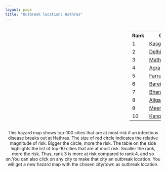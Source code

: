 ```yaml
---
layout: page
title: "Outbreak location: Hathras"
---
```

<div style="width: 100%; overflow: auto;">
<div style="width: 75%; float: left;">
<div id="mapid">
<script src="https://buda-magenta.github.io/hazard_map/load_map.js"></script>

<script>
var marker_outbreak = L.marker([27.573243, 78.111739],{"autoPan": true}).addTo(map); marker_outbreak.bindTooltip("Hathras").openTooltip();

var circle_1 = L.circle([27.883846, 78.634890], {"pane": "markerPane", "color": "red", "fill": true, "fillOpacity": 0.2, "fillRule": "evenodd", "lineCap": "round", "lineJoin": "round", "opacity": 1.0, "radius": 148855, "stroke": true, "weight": 3}).addTo(map);
circle_1.bindTooltip("Kasganj<br>rank: 1<br>hazard index: 0.148855")
circle_1.bindPopup('<a href="https://buda-magenta.github.io/hazard_map/Kasganj">Kasganj</a>')

var circle_2 = L.circle([28.651718, 77.221939], {"pane": "markerPane", "color": "red", "fill": true, "fillOpacity": 0.2, "fillRule": "evenodd", "lineCap": "round", "lineJoin": "round", "opacity": 1.0, "radius": 53551, "stroke": true, "weight": 3}).addTo(map);
circle_2.bindTooltip("Delhi<br>rank: 2<br>hazard index: 0.053551")
circle_2.bindPopup('<a href="https://buda-magenta.github.io/hazard_map/Delhi">Delhi</a>')

var circle_3 = L.circle([27.633333, 77.583333], {"pane": "markerPane", "color": "red", "fill": true, "fillOpacity": 0.2, "fillRule": "evenodd", "lineCap": "round", "lineJoin": "round", "opacity": 1.0, "radius": 43706, "stroke": true, "weight": 3}).addTo(map);
circle_3.bindTooltip("Mathura<br>rank: 3<br>hazard index: 0.043706")
circle_3.bindPopup('<a href="https://buda-magenta.github.io/hazard_map/Mathura">Mathura</a>')

var circle_4 = L.circle([27.175255, 78.009816], {"pane": "markerPane", "color": "red", "fill": true, "fillOpacity": 0.2, "fillRule": "evenodd", "lineCap": "round", "lineJoin": "round", "opacity": 1.0, "radius": 18861, "stroke": true, "weight": 3}).addTo(map);
circle_4.bindTooltip("Agra<br>rank: 4<br>hazard index: 0.018861")
circle_4.bindPopup('<a href="https://buda-magenta.github.io/hazard_map/Agra">Agra</a>')

var circle_5 = L.circle([27.437194, 79.489129], {"pane": "markerPane", "color": "red", "fill": true, "fillOpacity": 0.2, "fillRule": "evenodd", "lineCap": "round", "lineJoin": "round", "opacity": 1.0, "radius": 17882, "stroke": true, "weight": 3}).addTo(map);
circle_5.bindTooltip("Farrukhabad<br>rank: 5<br>hazard index: 0.017882")
circle_5.bindPopup('<a href="https://buda-magenta.github.io/hazard_map/Farrukhabad">Farrukhabad</a>')

var circle_6 = L.circle([28.457876, 79.405571], {"pane": "markerPane", "color": "red", "fill": true, "fillOpacity": 0.2, "fillRule": "evenodd", "lineCap": "round", "lineJoin": "round", "opacity": 1.0, "radius": 8747, "stroke": true, "weight": 3}).addTo(map);
circle_6.bindTooltip("Bareilly<br>rank: 6<br>hazard index: 0.008748")
circle_6.bindPopup('<a href="https://buda-magenta.github.io/hazard_map/Bareilly">Bareilly</a>')

var circle_7 = L.circle([27.265212, 77.369126], {"pane": "markerPane", "color": "red", "fill": true, "fillOpacity": 0.2, "fillRule": "evenodd", "lineCap": "round", "lineJoin": "round", "opacity": 1.0, "radius": 8727, "stroke": true, "weight": 3}).addTo(map);
circle_7.bindTooltip("Bharatpur<br>rank: 7<br>hazard index: 0.008728")
circle_7.bindPopup('<a href="https://buda-magenta.github.io/hazard_map/Bharatpur">Bharatpur</a>')

var circle_8 = L.circle([27.876990, 78.137290], {"pane": "markerPane", "color": "red", "fill": true, "fillOpacity": 0.2, "fillRule": "evenodd", "lineCap": "round", "lineJoin": "round", "opacity": 1.0, "radius": 7833, "stroke": true, "weight": 3}).addTo(map);
circle_8.bindTooltip("Aligarh<br>rank: 8<br>hazard index: 0.007833")
circle_8.bindPopup('<a href="https://buda-magenta.github.io/hazard_map/Aligarh">Aligarh</a>')

var circle_9 = L.circle([29.000653, 77.768229], {"pane": "markerPane", "color": "red", "fill": true, "fillOpacity": 0.2, "fillRule": "evenodd", "lineCap": "round", "lineJoin": "round", "opacity": 1.0, "radius": 7170, "stroke": true, "weight": 3}).addTo(map);
circle_9.bindTooltip("Meerut<br>rank: 9<br>hazard index: 0.007171")
circle_9.bindPopup('<a href="https://buda-magenta.github.io/hazard_map/Meerut">Meerut</a>')

var circle_10 = L.circle([26.460914, 80.321759], {"pane": "markerPane", "color": "red", "fill": true, "fillOpacity": 0.2, "fillRule": "evenodd", "lineCap": "round", "lineJoin": "round", "opacity": 1.0, "radius": 7146, "stroke": true, "weight": 3}).addTo(map);
circle_10.bindTooltip("Kanpur<br>rank: 10<br>hazard index: 0.007147")
circle_10.bindPopup('<a href="https://buda-magenta.github.io/hazard_map/Kanpur">Kanpur</a>')

var circle_11 = L.circle([28.402979, 77.310384], {"pane": "markerPane", "color": "red", "fill": true, "fillOpacity": 0.2, "fillRule": "evenodd", "lineCap": "round", "lineJoin": "round", "opacity": 1.0, "radius": 5650, "stroke": true, "weight": 3}).addTo(map);
circle_11.bindTooltip("Faridabad<br>rank: 11<br>hazard index: 0.005651")
circle_11.bindPopup('<a href="https://buda-magenta.github.io/hazard_map/Faridabad">Faridabad</a>')

var circle_12 = L.circle([26.203725, 78.157363], {"pane": "markerPane", "color": "red", "fill": true, "fillOpacity": 0.2, "fillRule": "evenodd", "lineCap": "round", "lineJoin": "round", "opacity": 1.0, "radius": 4238, "stroke": true, "weight": 3}).addTo(map);
circle_12.bindTooltip("Gwalior<br>rank: 12<br>hazard index: 0.004238")
circle_12.bindPopup('<a href="https://buda-magenta.github.io/hazard_map/Gwalior">Gwalior</a>')

var circle_13 = L.circle([27.177366, 78.389912], {"pane": "markerPane", "color": "red", "fill": true, "fillOpacity": 0.2, "fillRule": "evenodd", "lineCap": "round", "lineJoin": "round", "opacity": 1.0, "radius": 3643, "stroke": true, "weight": 3}).addTo(map);
circle_13.bindTooltip("Firozabad<br>rank: 13<br>hazard index: 0.003644")
circle_13.bindPopup('<a href="https://buda-magenta.github.io/hazard_map/Firozabad">Firozabad</a>')

var circle_14 = L.circle([28.863842, 78.805778], {"pane": "markerPane", "color": "red", "fill": true, "fillOpacity": 0.2, "fillRule": "evenodd", "lineCap": "round", "lineJoin": "round", "opacity": 1.0, "radius": 3579, "stroke": true, "weight": 3}).addTo(map);
circle_14.bindTooltip("Moradabad<br>rank: 14<br>hazard index: 0.003580")
circle_14.bindPopup('<a href="https://buda-magenta.github.io/hazard_map/Moradabad">Moradabad</a>')

var circle_15 = L.circle([28.428262, 77.002700], {"pane": "markerPane", "color": "red", "fill": true, "fillOpacity": 0.2, "fillRule": "evenodd", "lineCap": "round", "lineJoin": "round", "opacity": 1.0, "radius": 3527, "stroke": true, "weight": 3}).addTo(map);
circle_15.bindTooltip("Gurgaon<br>rank: 15<br>hazard index: 0.003527")
circle_15.bindPopup('<a href="https://buda-magenta.github.io/hazard_map/Gurgaon">Gurgaon</a>')

var circle_16 = L.circle([26.838100, 80.934600], {"pane": "markerPane", "color": "red", "fill": true, "fillOpacity": 0.2, "fillRule": "evenodd", "lineCap": "round", "lineJoin": "round", "opacity": 1.0, "radius": 2825, "stroke": true, "weight": 3}).addTo(map);
circle_16.bindTooltip("Lucknow<br>rank: 16<br>hazard index: 0.002826")
circle_16.bindPopup('<a href="https://buda-magenta.github.io/hazard_map/Lucknow">Lucknow</a>')

var circle_17 = L.circle([28.570784, 77.327107], {"pane": "markerPane", "color": "red", "fill": true, "fillOpacity": 0.2, "fillRule": "evenodd", "lineCap": "round", "lineJoin": "round", "opacity": 1.0, "radius": 2584, "stroke": true, "weight": 3}).addTo(map);
circle_17.bindTooltip("Noida<br>rank: 17<br>hazard index: 0.002584")
circle_17.bindPopup('<a href="https://buda-magenta.github.io/hazard_map/Noida">Noida</a>')

var circle_18 = L.circle([25.954628, 83.647350], {"pane": "markerPane", "color": "red", "fill": true, "fillOpacity": 0.2, "fillRule": "evenodd", "lineCap": "round", "lineJoin": "round", "opacity": 1.0, "radius": 2434, "stroke": true, "weight": 3}).addTo(map);
circle_18.bindTooltip("Maunath Bhanjan<br>rank: 18<br>hazard index: 0.002435")
circle_18.bindPopup('<a href="https://buda-magenta.github.io/hazard_map/Maunath_Bhanjan">Maunath Bhanjan</a>')

var circle_19 = L.circle([28.733400, 77.298600], {"pane": "markerPane", "color": "red", "fill": true, "fillOpacity": 0.2, "fillRule": "evenodd", "lineCap": "round", "lineJoin": "round", "opacity": 1.0, "radius": 2060, "stroke": true, "weight": 3}).addTo(map);
circle_19.bindTooltip("Loni<br>rank: 19<br>hazard index: 0.002061")
circle_19.bindPopup('<a href="https://buda-magenta.github.io/hazard_map/Loni">Loni</a>')

var circle_20 = L.circle([27.639077, 76.614452], {"pane": "markerPane", "color": "red", "fill": true, "fillOpacity": 0.2, "fillRule": "evenodd", "lineCap": "round", "lineJoin": "round", "opacity": 1.0, "radius": 1652, "stroke": true, "weight": 3}).addTo(map);
circle_20.bindTooltip("Alwar<br>rank: 20<br>hazard index: 0.001652")
circle_20.bindPopup('<a href="https://buda-magenta.github.io/hazard_map/Alwar">Alwar</a>')

var circle_21 = L.circle([25.438130, 81.833800], {"pane": "markerPane", "color": "red", "fill": true, "fillOpacity": 0.2, "fillRule": "evenodd", "lineCap": "round", "lineJoin": "round", "opacity": 1.0, "radius": 1581, "stroke": true, "weight": 3}).addTo(map);
circle_21.bindTooltip("Allahabad<br>rank: 21<br>hazard index: 0.001582")
circle_21.bindPopup('<a href="https://buda-magenta.github.io/hazard_map/Allahabad">Allahabad</a>')

var circle_22 = L.circle([26.718324, 79.090254], {"pane": "markerPane", "color": "red", "fill": true, "fillOpacity": 0.2, "fillRule": "evenodd", "lineCap": "round", "lineJoin": "round", "opacity": 1.0, "radius": 1549, "stroke": true, "weight": 3}).addTo(map);
circle_22.bindTooltip("Etawah<br>rank: 22<br>hazard index: 0.001550")
circle_22.bindPopup('<a href="https://buda-magenta.github.io/hazard_map/Etawah">Etawah</a>')

var circle_23 = L.circle([28.068312, 79.046073], {"pane": "markerPane", "color": "red", "fill": true, "fillOpacity": 0.2, "fillRule": "evenodd", "lineCap": "round", "lineJoin": "round", "opacity": 1.0, "radius": 1522, "stroke": true, "weight": 3}).addTo(map);
circle_23.bindTooltip("Budaun<br>rank: 23<br>hazard index: 0.001523")
circle_23.bindPopup('<a href="https://buda-magenta.github.io/hazard_map/Budaun">Budaun</a>')

var circle_24 = L.circle([26.915458, 75.818982], {"pane": "markerPane", "color": "red", "fill": true, "fillOpacity": 0.2, "fillRule": "evenodd", "lineCap": "round", "lineJoin": "round", "opacity": 1.0, "radius": 1451, "stroke": true, "weight": 3}).addTo(map);
circle_24.bindTooltip("Jaipur<br>rank: 24<br>hazard index: 0.001452")
circle_24.bindPopup('<a href="https://buda-magenta.github.io/hazard_map/Jaipur">Jaipur</a>')

var circle_25 = L.circle([28.740613, 77.835426], {"pane": "markerPane", "color": "red", "fill": true, "fillOpacity": 0.2, "fillRule": "evenodd", "lineCap": "round", "lineJoin": "round", "opacity": 1.0, "radius": 1439, "stroke": true, "weight": 3}).addTo(map);
circle_25.bindTooltip("Hapur<br>rank: 25<br>hazard index: 0.001440")
circle_25.bindPopup('<a href="https://buda-magenta.github.io/hazard_map/Hapur">Hapur</a>')

var circle_26 = L.circle([27.338577, 80.097526], {"pane": "markerPane", "color": "red", "fill": true, "fillOpacity": 0.2, "fillRule": "evenodd", "lineCap": "round", "lineJoin": "round", "opacity": 1.0, "radius": 1380, "stroke": true, "weight": 3}).addTo(map);
circle_26.bindTooltip("Hardoi<br>rank: 26<br>hazard index: 0.001381")
circle_26.bindPopup('<a href="https://buda-magenta.github.io/hazard_map/Hardoi">Hardoi</a>')

var circle_27 = L.circle([27.912633, 79.746563], {"pane": "markerPane", "color": "red", "fill": true, "fillOpacity": 0.2, "fillRule": "evenodd", "lineCap": "round", "lineJoin": "round", "opacity": 1.0, "radius": 1319, "stroke": true, "weight": 3}).addTo(map);
circle_27.bindTooltip("Shahjahanpur<br>rank: 27<br>hazard index: 0.001319")
circle_27.bindPopup('<a href="https://buda-magenta.github.io/hazard_map/Shahjahanpur">Shahjahanpur</a>')

var circle_28 = L.circle([28.794068, 79.185930], {"pane": "markerPane", "color": "red", "fill": true, "fillOpacity": 0.2, "fillRule": "evenodd", "lineCap": "round", "lineJoin": "round", "opacity": 1.0, "radius": 1308, "stroke": true, "weight": 3}).addTo(map);
circle_28.bindTooltip("Rampur<br>rank: 28<br>hazard index: 0.001308")
circle_28.bindPopup('<a href="https://buda-magenta.github.io/hazard_map/Rampur">Rampur</a>')

var circle_29 = L.circle([28.388861, 77.974798], {"pane": "markerPane", "color": "red", "fill": true, "fillOpacity": 0.2, "fillRule": "evenodd", "lineCap": "round", "lineJoin": "round", "opacity": 1.0, "radius": 1220, "stroke": true, "weight": 3}).addTo(map);
circle_29.bindTooltip("Bulandshahr<br>rank: 29<br>hazard index: 0.001221")
circle_29.bindPopup('<a href="https://buda-magenta.github.io/hazard_map/Bulandshahr">Bulandshahr</a>')

var circle_30 = L.circle([27.209822, 79.048137], {"pane": "markerPane", "color": "red", "fill": true, "fillOpacity": 0.2, "fillRule": "evenodd", "lineCap": "round", "lineJoin": "round", "opacity": 1.0, "radius": 1168, "stroke": true, "weight": 3}).addTo(map);
circle_30.bindTooltip("Mainpuri<br>rank: 30<br>hazard index: 0.001168")
circle_30.bindPopup('<a href="https://buda-magenta.github.io/hazard_map/Mainpuri">Mainpuri</a>')

var circle_31 = L.circle([29.003314, 77.016732], {"pane": "markerPane", "color": "red", "fill": true, "fillOpacity": 0.2, "fillRule": "evenodd", "lineCap": "round", "lineJoin": "round", "opacity": 1.0, "radius": 1167, "stroke": true, "weight": 3}).addTo(map);
circle_31.bindTooltip("Sonipat<br>rank: 31<br>hazard index: 0.001168")
circle_31.bindPopup('<a href="https://buda-magenta.github.io/hazard_map/Sonipat">Sonipat</a>')

var circle_32 = L.circle([27.036604, 78.651436], {"pane": "markerPane", "color": "red", "fill": true, "fillOpacity": 0.2, "fillRule": "evenodd", "lineCap": "round", "lineJoin": "round", "opacity": 1.0, "radius": 1068, "stroke": true, "weight": 3}).addTo(map);
circle_32.bindTooltip("Shikohabad<br>rank: 32<br>hazard index: 0.001068")
circle_32.bindPopup('<a href="https://buda-magenta.github.io/hazard_map/Shikohabad">Shikohabad</a>')

var circle_33 = L.circle([26.732501, 77.036312], {"pane": "markerPane", "color": "red", "fill": true, "fillOpacity": 0.2, "fillRule": "evenodd", "lineCap": "round", "lineJoin": "round", "opacity": 1.0, "radius": 936, "stroke": true, "weight": 3}).addTo(map);
circle_33.bindTooltip("Hindaun<br>rank: 33<br>hazard index: 0.000936")
circle_33.bindPopup('<a href="https://buda-magenta.github.io/hazard_map/Hindaun">Hindaun</a>')

var circle_34 = L.circle([19.075990, 72.877393], {"pane": "markerPane", "color": "red", "fill": true, "fillOpacity": 0.2, "fillRule": "evenodd", "lineCap": "round", "lineJoin": "round", "opacity": 1.0, "radius": 919, "stroke": true, "weight": 3}).addTo(map);
circle_34.bindTooltip("Mumbai<br>rank: 34<br>hazard index: 0.000919")
circle_34.bindPopup('<a href="https://buda-magenta.github.io/hazard_map/Mumbai">Mumbai</a>')

var circle_35 = L.circle([25.531031, 78.652689], {"pane": "markerPane", "color": "red", "fill": true, "fillOpacity": 0.2, "fillRule": "evenodd", "lineCap": "round", "lineJoin": "round", "opacity": 1.0, "radius": 914, "stroke": true, "weight": 3}).addTo(map);
circle_35.bindTooltip("Jhansi<br>rank: 35<br>hazard index: 0.000915")
circle_35.bindPopup('<a href="https://buda-magenta.github.io/hazard_map/Jhansi">Jhansi</a>')

var circle_36 = L.circle([28.618753, 78.550874], {"pane": "markerPane", "color": "red", "fill": true, "fillOpacity": 0.2, "fillRule": "evenodd", "lineCap": "round", "lineJoin": "round", "opacity": 1.0, "radius": 890, "stroke": true, "weight": 3}).addTo(map);
circle_36.bindTooltip("Sambhal<br>rank: 36<br>hazard index: 0.000890")
circle_36.bindPopup('<a href="https://buda-magenta.github.io/hazard_map/Sambhal">Sambhal</a>')

var circle_37 = L.circle([29.211757, 78.961731], {"pane": "markerPane", "color": "red", "fill": true, "fillOpacity": 0.2, "fillRule": "evenodd", "lineCap": "round", "lineJoin": "round", "opacity": 1.0, "radius": 888, "stroke": true, "weight": 3}).addTo(map);
circle_37.bindTooltip("Kashipur<br>rank: 37<br>hazard index: 0.000889")
circle_37.bindPopup('<a href="https://buda-magenta.github.io/hazard_map/Kashipur">Kashipur</a>')

var circle_38 = L.circle([28.488378, 78.735249], {"pane": "markerPane", "color": "red", "fill": true, "fillOpacity": 0.2, "fillRule": "evenodd", "lineCap": "round", "lineJoin": "round", "opacity": 1.0, "radius": 832, "stroke": true, "weight": 3}).addTo(map);
circle_38.bindTooltip("Chandausi<br>rank: 38<br>hazard index: 0.000832")
circle_38.bindPopup('<a href="https://buda-magenta.github.io/hazard_map/Chandausi">Chandausi</a>')

var circle_39 = L.circle([26.653396, 77.624206], {"pane": "markerPane", "color": "red", "fill": true, "fillOpacity": 0.2, "fillRule": "evenodd", "lineCap": "round", "lineJoin": "round", "opacity": 1.0, "radius": 828, "stroke": true, "weight": 3}).addTo(map);
circle_39.bindTooltip("Dhaulpur<br>rank: 39<br>hazard index: 0.000829")
circle_39.bindPopup('<a href="https://buda-magenta.github.io/hazard_map/Dhaulpur">Dhaulpur</a>')

var circle_40 = L.circle([28.753900, 77.399900], {"pane": "markerPane", "color": "red", "fill": true, "fillOpacity": 0.2, "fillRule": "evenodd", "lineCap": "round", "lineJoin": "round", "opacity": 1.0, "radius": 828, "stroke": true, "weight": 3}).addTo(map);
circle_40.bindTooltip("Khora<br>rank: 40<br>hazard index: 0.000828")
circle_40.bindPopup('<a href="https://buda-magenta.github.io/hazard_map/Khora">Khora</a>')

var circle_41 = L.circle([26.166667, 77.500000], {"pane": "markerPane", "color": "red", "fill": true, "fillOpacity": 0.2, "fillRule": "evenodd", "lineCap": "round", "lineJoin": "round", "opacity": 1.0, "radius": 806, "stroke": true, "weight": 3}).addTo(map);
circle_41.bindTooltip("Morena<br>rank: 41<br>hazard index: 0.000807")
circle_41.bindPopup('<a href="https://buda-magenta.github.io/hazard_map/Morena">Morena</a>')

var circle_42 = L.circle([26.500000, 78.750000], {"pane": "markerPane", "color": "red", "fill": true, "fillOpacity": 0.2, "fillRule": "evenodd", "lineCap": "round", "lineJoin": "round", "opacity": 1.0, "radius": 793, "stroke": true, "weight": 3}).addTo(map);
circle_42.bindTooltip("Bhind<br>rank: 42<br>hazard index: 0.000794")
circle_42.bindPopup('<a href="https://buda-magenta.github.io/hazard_map/Bhind">Bhind</a>')

var circle_43 = L.circle([28.923397, 78.488317], {"pane": "markerPane", "color": "red", "fill": true, "fillOpacity": 0.2, "fillRule": "evenodd", "lineCap": "round", "lineJoin": "round", "opacity": 1.0, "radius": 793, "stroke": true, "weight": 3}).addTo(map);
circle_43.bindTooltip("Amroha<br>rank: 43<br>hazard index: 0.000793")
circle_43.bindPopup('<a href="https://buda-magenta.github.io/hazard_map/Amroha">Amroha</a>')

var circle_44 = L.circle([28.660965, 76.834676], {"pane": "markerPane", "color": "red", "fill": true, "fillOpacity": 0.2, "fillRule": "evenodd", "lineCap": "round", "lineJoin": "round", "opacity": 1.0, "radius": 685, "stroke": true, "weight": 3}).addTo(map);
circle_44.bindTooltip("Bahadurgarh<br>rank: 44<br>hazard index: 0.000686")
circle_44.bindPopup('<a href="https://buda-magenta.github.io/hazard_map/Bahadurgarh">Bahadurgarh</a>')

var circle_45 = L.circle([28.205907, 77.875714], {"pane": "markerPane", "color": "red", "fill": true, "fillOpacity": 0.2, "fillRule": "evenodd", "lineCap": "round", "lineJoin": "round", "opacity": 1.0, "radius": 646, "stroke": true, "weight": 3}).addTo(map);
circle_45.bindTooltip("Khurja<br>rank: 45<br>hazard index: 0.000647")
circle_45.bindPopup('<a href="https://buda-magenta.github.io/hazard_map/Khurja">Khurja</a>')

var circle_46 = L.circle([28.195647, 76.616518], {"pane": "markerPane", "color": "red", "fill": true, "fillOpacity": 0.2, "fillRule": "evenodd", "lineCap": "round", "lineJoin": "round", "opacity": 1.0, "radius": 575, "stroke": true, "weight": 3}).addTo(map);
circle_46.bindTooltip("Rewari<br>rank: 46<br>hazard index: 0.000575")
circle_46.bindPopup('<a href="https://buda-magenta.github.io/hazard_map/Rewari">Rewari</a>')

var circle_47 = L.circle([28.969640, 79.379747], {"pane": "markerPane", "color": "red", "fill": true, "fillOpacity": 0.2, "fillRule": "evenodd", "lineCap": "round", "lineJoin": "round", "opacity": 1.0, "radius": 566, "stroke": true, "weight": 3}).addTo(map);
circle_47.bindTooltip("Rudrapur City<br>rank: 47<br>hazard index: 0.000567")
circle_47.bindPopup('<a href="https://buda-magenta.github.io/hazard_map/Rudrapur_City">Rudrapur City</a>')

var circle_48 = L.circle([28.651718, 77.221939], {"pane": "markerPane", "color": "red", "fill": true, "fillOpacity": 0.2, "fillRule": "evenodd", "lineCap": "round", "lineJoin": "round", "opacity": 1.0, "radius": 563, "stroke": true, "weight": 3}).addTo(map);
circle_48.bindTooltip("Dehri<br>rank: 48<br>hazard index: 0.000564")
circle_48.bindPopup('<a href="https://buda-magenta.github.io/hazard_map/Dehri">Dehri</a>')

var circle_49 = L.circle([28.901090, 76.580194], {"pane": "markerPane", "color": "red", "fill": true, "fillOpacity": 0.2, "fillRule": "evenodd", "lineCap": "round", "lineJoin": "round", "opacity": 1.0, "radius": 551, "stroke": true, "weight": 3}).addTo(map);
circle_49.bindTooltip("Rohtak<br>rank: 49<br>hazard index: 0.000551")
circle_49.bindPopup('<a href="https://buda-magenta.github.io/hazard_map/Rohtak">Rohtak</a>')

var circle_50 = L.circle([28.176959, 77.373112], {"pane": "markerPane", "color": "red", "fill": true, "fillOpacity": 0.2, "fillRule": "evenodd", "lineCap": "round", "lineJoin": "round", "opacity": 1.0, "radius": 539, "stroke": true, "weight": 3}).addTo(map);
circle_50.bindTooltip("Palwal<br>rank: 50<br>hazard index: 0.000540")
circle_50.bindPopup('<a href="https://buda-magenta.github.io/hazard_map/Palwal">Palwal</a>')

var circle_51 = L.circle([28.826162, 77.541656], {"pane": "markerPane", "color": "red", "fill": true, "fillOpacity": 0.2, "fillRule": "evenodd", "lineCap": "round", "lineJoin": "round", "opacity": 1.0, "radius": 503, "stroke": true, "weight": 3}).addTo(map);
circle_51.bindTooltip("Modinagar<br>rank: 51<br>hazard index: 0.000504")
circle_51.bindPopup('<a href="https://buda-magenta.github.io/hazard_map/Modinagar">Modinagar</a>')

var circle_52 = L.circle([27.733696, 81.477321], {"pane": "markerPane", "color": "red", "fill": true, "fillOpacity": 0.2, "fillRule": "evenodd", "lineCap": "round", "lineJoin": "round", "opacity": 1.0, "radius": 488, "stroke": true, "weight": 3}).addTo(map);
circle_52.bindTooltip("Bahraich<br>rank: 52<br>hazard index: 0.000489")
circle_52.bindPopup('<a href="https://buda-magenta.github.io/hazard_map/Bahraich">Bahraich</a>')

var circle_53 = L.circle([30.909016, 75.851601], {"pane": "markerPane", "color": "red", "fill": true, "fillOpacity": 0.2, "fillRule": "evenodd", "lineCap": "round", "lineJoin": "round", "opacity": 1.0, "radius": 483, "stroke": true, "weight": 3}).addTo(map);
circle_53.bindTooltip("Ludhiana<br>rank: 53<br>hazard index: 0.000484")
circle_53.bindPopup('<a href="https://buda-magenta.github.io/hazard_map/Ludhiana">Ludhiana</a>')

var circle_54 = L.circle([12.979120, 77.591300], {"pane": "markerPane", "color": "red", "fill": true, "fillOpacity": 0.2, "fillRule": "evenodd", "lineCap": "round", "lineJoin": "round", "opacity": 1.0, "radius": 483, "stroke": true, "weight": 3}).addTo(map);
circle_54.bindTooltip("Bangalore<br>rank: 54<br>hazard index: 0.000484")
circle_54.bindPopup('<a href="https://buda-magenta.github.io/hazard_map/Bangalore">Bangalore</a>')

var circle_55 = L.circle([25.335649, 83.007629], {"pane": "markerPane", "color": "red", "fill": true, "fillOpacity": 0.2, "fillRule": "evenodd", "lineCap": "round", "lineJoin": "round", "opacity": 1.0, "radius": 471, "stroke": true, "weight": 3}).addTo(map);
circle_55.bindTooltip("Varanasi<br>rank: 55<br>hazard index: 0.000471")
circle_55.bindPopup('<a href="https://buda-magenta.github.io/hazard_map/Varanasi">Varanasi</a>')

var circle_56 = L.circle([25.609324, 85.123525], {"pane": "markerPane", "color": "red", "fill": true, "fillOpacity": 0.2, "fillRule": "evenodd", "lineCap": "round", "lineJoin": "round", "opacity": 1.0, "radius": 439, "stroke": true, "weight": 3}).addTo(map);
circle_56.bindTooltip("Patna<br>rank: 56<br>hazard index: 0.000439")
circle_56.bindPopup('<a href="https://buda-magenta.github.io/hazard_map/Patna">Patna</a>')

var circle_57 = L.circle([26.022697, 83.028873], {"pane": "markerPane", "color": "red", "fill": true, "fillOpacity": 0.2, "fillRule": "evenodd", "lineCap": "round", "lineJoin": "round", "opacity": 1.0, "radius": 431, "stroke": true, "weight": 3}).addTo(map);
circle_57.bindTooltip("Azamgarh<br>rank: 57<br>hazard index: 0.000431")
circle_57.bindPopup('<a href="https://buda-magenta.github.io/hazard_map/Azamgarh">Azamgarh</a>')

var circle_58 = L.circle([29.154148, 77.305954], {"pane": "markerPane", "color": "red", "fill": true, "fillOpacity": 0.2, "fillRule": "evenodd", "lineCap": "round", "lineJoin": "round", "opacity": 1.0, "radius": 430, "stroke": true, "weight": 3}).addTo(map);
circle_58.bindTooltip("Baraut<br>rank: 58<br>hazard index: 0.000431")
circle_58.bindPopup('<a href="https://buda-magenta.github.io/hazard_map/Baraut">Baraut</a>')

var circle_59 = L.circle([22.541418, 88.357691], {"pane": "markerPane", "color": "red", "fill": true, "fillOpacity": 0.2, "fillRule": "evenodd", "lineCap": "round", "lineJoin": "round", "opacity": 1.0, "radius": 408, "stroke": true, "weight": 3}).addTo(map);
circle_59.bindTooltip("Kolkata<br>rank: 59<br>hazard index: 0.000408")
circle_59.bindPopup('<a href="https://buda-magenta.github.io/hazard_map/Kolkata">Kolkata</a>')

var circle_60 = L.circle([29.988077, 77.508130], {"pane": "markerPane", "color": "red", "fill": true, "fillOpacity": 0.2, "fillRule": "evenodd", "lineCap": "round", "lineJoin": "round", "opacity": 1.0, "radius": 360, "stroke": true, "weight": 3}).addTo(map);
circle_60.bindTooltip("Saharanpur<br>rank: 60<br>hazard index: 0.000360")
circle_60.bindPopup('<a href="https://buda-magenta.github.io/hazard_map/Saharanpur">Saharanpur</a>')

var circle_61 = L.circle([23.021624, 72.579707], {"pane": "markerPane", "color": "red", "fill": true, "fillOpacity": 0.2, "fillRule": "evenodd", "lineCap": "round", "lineJoin": "round", "opacity": 1.0, "radius": 347, "stroke": true, "weight": 3}).addTo(map);
circle_61.bindTooltip("Ahmedabad<br>rank: 61<br>hazard index: 0.000347")
circle_61.bindPopup('<a href="https://buda-magenta.github.io/hazard_map/Ahmedabad">Ahmedabad</a>')

var circle_62 = L.circle([17.388786, 78.461065], {"pane": "markerPane", "color": "red", "fill": true, "fillOpacity": 0.2, "fillRule": "evenodd", "lineCap": "round", "lineJoin": "round", "opacity": 1.0, "radius": 338, "stroke": true, "weight": 3}).addTo(map);
circle_62.bindTooltip("Hyderabad<br>rank: 62<br>hazard index: 0.000339")
circle_62.bindPopup('<a href="https://buda-magenta.github.io/hazard_map/Hyderabad">Hyderabad</a>')

var circle_63 = L.circle([25.196826, 76.000893], {"pane": "markerPane", "color": "red", "fill": true, "fillOpacity": 0.2, "fillRule": "evenodd", "lineCap": "round", "lineJoin": "round", "opacity": 1.0, "radius": 317, "stroke": true, "weight": 3}).addTo(map);
circle_63.bindTooltip("Kota<br>rank: 63<br>hazard index: 0.000317")
circle_63.bindPopup('<a href="https://buda-magenta.github.io/hazard_map/Kota">Kota</a>')

var circle_64 = L.circle([26.671329, 83.364583], {"pane": "markerPane", "color": "red", "fill": true, "fillOpacity": 0.2, "fillRule": "evenodd", "lineCap": "round", "lineJoin": "round", "opacity": 1.0, "radius": 296, "stroke": true, "weight": 3}).addTo(map);
circle_64.bindTooltip("Gorakhpur<br>rank: 64<br>hazard index: 0.000297")
circle_64.bindPopup('<a href="https://buda-magenta.github.io/hazard_map/Gorakhpur">Gorakhpur</a>')

var circle_65 = L.circle([13.083694, 80.270186], {"pane": "markerPane", "color": "red", "fill": true, "fillOpacity": 0.2, "fillRule": "evenodd", "lineCap": "round", "lineJoin": "round", "opacity": 1.0, "radius": 295, "stroke": true, "weight": 3}).addTo(map);
circle_65.bindTooltip("Chennai<br>rank: 65<br>hazard index: 0.000295")
circle_65.bindPopup('<a href="https://buda-magenta.github.io/hazard_map/Chennai">Chennai</a>')

var circle_66 = L.circle([18.521428, 73.854454], {"pane": "markerPane", "color": "red", "fill": true, "fillOpacity": 0.2, "fillRule": "evenodd", "lineCap": "round", "lineJoin": "round", "opacity": 1.0, "radius": 287, "stroke": true, "weight": 3}).addTo(map);
circle_66.bindTooltip("Pune<br>rank: 66<br>hazard index: 0.000288")
circle_66.bindPopup('<a href="https://buda-magenta.github.io/hazard_map/Pune">Pune</a>')

var circle_67 = L.circle([30.733442, 76.779714], {"pane": "markerPane", "color": "red", "fill": true, "fillOpacity": 0.2, "fillRule": "evenodd", "lineCap": "round", "lineJoin": "round", "opacity": 1.0, "radius": 285, "stroke": true, "weight": 3}).addTo(map);
circle_67.bindTooltip("Chandigarh<br>rank: 67<br>hazard index: 0.000286")
circle_67.bindPopup('<a href="https://buda-magenta.github.io/hazard_map/Chandigarh">Chandigarh</a>')

var circle_68 = L.circle([28.793170, 76.139128], {"pane": "markerPane", "color": "red", "fill": true, "fillOpacity": 0.2, "fillRule": "evenodd", "lineCap": "round", "lineJoin": "round", "opacity": 1.0, "radius": 273, "stroke": true, "weight": 3}).addTo(map);
circle_68.bindTooltip("Bhiwani<br>rank: 68<br>hazard index: 0.000274")
circle_68.bindPopup('<a href="https://buda-magenta.github.io/hazard_map/Bhiwani">Bhiwani</a>')

var circle_69 = L.circle([25.603508, 83.507454], {"pane": "markerPane", "color": "red", "fill": true, "fillOpacity": 0.2, "fillRule": "evenodd", "lineCap": "round", "lineJoin": "round", "opacity": 1.0, "radius": 250, "stroke": true, "weight": 3}).addTo(map);
circle_69.bindTooltip("Ghazipur<br>rank: 69<br>hazard index: 0.000251")
circle_69.bindPopup('<a href="https://buda-magenta.github.io/hazard_map/Ghazipur">Ghazipur</a>')

var circle_70 = L.circle([31.634308, 74.873679], {"pane": "markerPane", "color": "red", "fill": true, "fillOpacity": 0.2, "fillRule": "evenodd", "lineCap": "round", "lineJoin": "round", "opacity": 1.0, "radius": 244, "stroke": true, "weight": 3}).addTo(map);
circle_70.bindTooltip("Amritsar<br>rank: 70<br>hazard index: 0.000244")
circle_70.bindPopup('<a href="https://buda-magenta.github.io/hazard_map/Amritsar">Amritsar</a>')

var circle_71 = L.circle([29.448006, 77.740685], {"pane": "markerPane", "color": "red", "fill": true, "fillOpacity": 0.2, "fillRule": "evenodd", "lineCap": "round", "lineJoin": "round", "opacity": 1.0, "radius": 233, "stroke": true, "weight": 3}).addTo(map);
circle_71.bindTooltip("Muzaffarnagar<br>rank: 71<br>hazard index: 0.000233")
circle_71.bindPopup('<a href="https://buda-magenta.github.io/hazard_map/Muzaffarnagar">Muzaffarnagar</a>')

var circle_72 = L.circle([22.801519, 86.202958], {"pane": "markerPane", "color": "red", "fill": true, "fillOpacity": 0.2, "fillRule": "evenodd", "lineCap": "round", "lineJoin": "round", "opacity": 1.0, "radius": 227, "stroke": true, "weight": 3}).addTo(map);
circle_72.bindTooltip("Jamshedpur<br>rank: 72<br>hazard index: 0.000227")
circle_72.bindPopup('<a href="https://buda-magenta.github.io/hazard_map/Jamshedpur">Jamshedpur</a>')

var circle_73 = L.circle([29.391275, 76.977168], {"pane": "markerPane", "color": "red", "fill": true, "fillOpacity": 0.2, "fillRule": "evenodd", "lineCap": "round", "lineJoin": "round", "opacity": 1.0, "radius": 224, "stroke": true, "weight": 3}).addTo(map);
circle_73.bindTooltip("Panipat<br>rank: 73<br>hazard index: 0.000225")
circle_73.bindPopup('<a href="https://buda-magenta.github.io/hazard_map/Panipat">Panipat</a>')

var circle_74 = L.circle([31.292011, 75.568058], {"pane": "markerPane", "color": "red", "fill": true, "fillOpacity": 0.2, "fillRule": "evenodd", "lineCap": "round", "lineJoin": "round", "opacity": 1.0, "radius": 216, "stroke": true, "weight": 3}).addTo(map);
circle_74.bindTooltip("Jalandhar<br>rank: 74<br>hazard index: 0.000217")
circle_74.bindPopup('<a href="https://buda-magenta.github.io/hazard_map/Jalandhar">Jalandhar</a>')

var circle_75 = L.circle([26.250000, 81.250000], {"pane": "markerPane", "color": "red", "fill": true, "fillOpacity": 0.2, "fillRule": "evenodd", "lineCap": "round", "lineJoin": "round", "opacity": 1.0, "radius": 215, "stroke": true, "weight": 3}).addTo(map);
circle_75.bindTooltip("Rae Bareli<br>rank: 75<br>hazard index: 0.000215")
circle_75.bindPopup('<a href="https://buda-magenta.github.io/hazard_map/Rae_Bareli">Rae Bareli</a>')

var circle_76 = L.circle([30.325565, 78.043681], {"pane": "markerPane", "color": "red", "fill": true, "fillOpacity": 0.2, "fillRule": "evenodd", "lineCap": "round", "lineJoin": "round", "opacity": 1.0, "radius": 209, "stroke": true, "weight": 3}).addTo(map);
circle_76.bindTooltip("Dehradun<br>rank: 76<br>hazard index: 0.000209")
circle_76.bindPopup('<a href="https://buda-magenta.github.io/hazard_map/Dehradun">Dehradun</a>')

var circle_77 = L.circle([29.168807, 75.746110], {"pane": "markerPane", "color": "red", "fill": true, "fillOpacity": 0.2, "fillRule": "evenodd", "lineCap": "round", "lineJoin": "round", "opacity": 1.0, "radius": 205, "stroke": true, "weight": 3}).addTo(map);
circle_77.bindTooltip("Hisar<br>rank: 77<br>hazard index: 0.000205")
circle_77.bindPopup('<a href="https://buda-magenta.github.io/hazard_map/Hisar">Hisar</a>')

var circle_78 = L.circle([22.720362, 75.868200], {"pane": "markerPane", "color": "red", "fill": true, "fillOpacity": 0.2, "fillRule": "evenodd", "lineCap": "round", "lineJoin": "round", "opacity": 1.0, "radius": 205, "stroke": true, "weight": 3}).addTo(map);
circle_78.bindTooltip("Indore<br>rank: 78<br>hazard index: 0.000205")
circle_78.bindPopup('<a href="https://buda-magenta.github.io/hazard_map/Indore">Indore</a>')

var circle_79 = L.circle([26.575504, 80.613762], {"pane": "markerPane", "color": "red", "fill": true, "fillOpacity": 0.2, "fillRule": "evenodd", "lineCap": "round", "lineJoin": "round", "opacity": 1.0, "radius": 195, "stroke": true, "weight": 3}).addTo(map);
circle_79.bindTooltip("Unnao<br>rank: 79<br>hazard index: 0.000195")
circle_79.bindPopup('<a href="https://buda-magenta.github.io/hazard_map/Unnao">Unnao</a>')

var circle_80 = L.circle([25.843539, 80.918004], {"pane": "markerPane", "color": "red", "fill": true, "fillOpacity": 0.2, "fillRule": "evenodd", "lineCap": "round", "lineJoin": "round", "opacity": 1.0, "radius": 186, "stroke": true, "weight": 3}).addTo(map);
circle_80.bindTooltip("Fatehpur<br>rank: 80<br>hazard index: 0.000187")
circle_80.bindPopup('<a href="https://buda-magenta.github.io/hazard_map/Fatehpur">Fatehpur</a>')

var circle_81 = L.circle([29.301826, 76.338471], {"pane": "markerPane", "color": "red", "fill": true, "fillOpacity": 0.2, "fillRule": "evenodd", "lineCap": "round", "lineJoin": "round", "opacity": 1.0, "radius": 174, "stroke": true, "weight": 3}).addTo(map);
circle_81.bindTooltip("Jind<br>rank: 81<br>hazard index: 0.000175")
circle_81.bindPopup('<a href="https://buda-magenta.github.io/hazard_map/Jind">Jind</a>')

var circle_82 = L.circle([15.398403, 73.812918], {"pane": "markerPane", "color": "red", "fill": true, "fillOpacity": 0.2, "fillRule": "evenodd", "lineCap": "round", "lineJoin": "round", "opacity": 1.0, "radius": 171, "stroke": true, "weight": 3}).addTo(map);
circle_82.bindTooltip("Vasco Da Gama<br>rank: 82<br>hazard index: 0.000172")
circle_82.bindPopup('<a href="https://buda-magenta.github.io/hazard_map/Vasco_Da_Gama">Vasco Da Gama</a>')

var circle_83 = L.circle([26.180598, 91.753943], {"pane": "markerPane", "color": "red", "fill": true, "fillOpacity": 0.2, "fillRule": "evenodd", "lineCap": "round", "lineJoin": "round", "opacity": 1.0, "radius": 168, "stroke": true, "weight": 3}).addTo(map);
circle_83.bindTooltip("Guwahati<br>rank: 83<br>hazard index: 0.000169")
circle_83.bindPopup('<a href="https://buda-magenta.github.io/hazard_map/Guwahati">Guwahati</a>')

var circle_84 = L.circle([24.578721, 73.686257], {"pane": "markerPane", "color": "red", "fill": true, "fillOpacity": 0.2, "fillRule": "evenodd", "lineCap": "round", "lineJoin": "round", "opacity": 1.0, "radius": 167, "stroke": true, "weight": 3}).addTo(map);
circle_84.bindTooltip("Udaipur<br>rank: 84<br>hazard index: 0.000167")
circle_84.bindPopup('<a href="https://buda-magenta.github.io/hazard_map/Udaipur">Udaipur</a>')

var circle_85 = L.circle([24.917151, 76.696403], {"pane": "markerPane", "color": "red", "fill": true, "fillOpacity": 0.2, "fillRule": "evenodd", "lineCap": "round", "lineJoin": "round", "opacity": 1.0, "radius": 155, "stroke": true, "weight": 3}).addTo(map);
circle_85.bindTooltip("Baran<br>rank: 85<br>hazard index: 0.000156")
circle_85.bindPopup('<a href="https://buda-magenta.github.io/hazard_map/Baran">Baran</a>')

var circle_86 = L.circle([29.680327, 76.989625], {"pane": "markerPane", "color": "red", "fill": true, "fillOpacity": 0.2, "fillRule": "evenodd", "lineCap": "round", "lineJoin": "round", "opacity": 1.0, "radius": 154, "stroke": true, "weight": 3}).addTo(map);
circle_86.bindTooltip("Karnal<br>rank: 86<br>hazard index: 0.000155")
circle_86.bindPopup('<a href="https://buda-magenta.github.io/hazard_map/Karnal">Karnal</a>')

var circle_87 = L.circle([34.074744, 74.820444], {"pane": "markerPane", "color": "red", "fill": true, "fillOpacity": 0.2, "fillRule": "evenodd", "lineCap": "round", "lineJoin": "round", "opacity": 1.0, "radius": 150, "stroke": true, "weight": 3}).addTo(map);
circle_87.bindTooltip("Srinagar<br>rank: 87<br>hazard index: 0.000151")
circle_87.bindPopup('<a href="https://buda-magenta.github.io/hazard_map/Srinagar">Srinagar</a>')

var circle_88 = L.circle([26.229141, 76.304533], {"pane": "markerPane", "color": "red", "fill": true, "fillOpacity": 0.2, "fillRule": "evenodd", "lineCap": "round", "lineJoin": "round", "opacity": 1.0, "radius": 149, "stroke": true, "weight": 3}).addTo(map);
circle_88.bindTooltip("Sawai Madhopur<br>rank: 88<br>hazard index: 0.000149")
circle_88.bindPopup('<a href="https://buda-magenta.github.io/hazard_map/Sawai_Madhopur">Sawai Madhopur</a>')

var circle_89 = L.circle([23.258486, 77.401989], {"pane": "markerPane", "color": "red", "fill": true, "fillOpacity": 0.2, "fillRule": "evenodd", "lineCap": "round", "lineJoin": "round", "opacity": 1.0, "radius": 149, "stroke": true, "weight": 3}).addTo(map);
circle_89.bindTooltip("Bhopal<br>rank: 89<br>hazard index: 0.000149")
circle_89.bindPopup('<a href="https://buda-magenta.github.io/hazard_map/Bhopal">Bhopal</a>')

var circle_90 = L.circle([28.495208, 80.107541], {"pane": "markerPane", "color": "red", "fill": true, "fillOpacity": 0.2, "fillRule": "evenodd", "lineCap": "round", "lineJoin": "round", "opacity": 1.0, "radius": 146, "stroke": true, "weight": 3}).addTo(map);
circle_90.bindTooltip("Pilibhit<br>rank: 90<br>hazard index: 0.000147")
circle_90.bindPopup('<a href="https://buda-magenta.github.io/hazard_map/Pilibhit">Pilibhit</a>')

var circle_91 = L.circle([19.794750, 75.077922], {"pane": "markerPane", "color": "red", "fill": true, "fillOpacity": 0.2, "fillRule": "evenodd", "lineCap": "round", "lineJoin": "round", "opacity": 1.0, "radius": 145, "stroke": true, "weight": 3}).addTo(map);
circle_91.bindTooltip("Gangapur<br>rank: 91<br>hazard index: 0.000146")
circle_91.bindPopup('<a href="https://buda-magenta.github.io/hazard_map/Gangapur">Gangapur</a>')

var circle_92 = L.circle([29.214460, 79.527918], {"pane": "markerPane", "color": "red", "fill": true, "fillOpacity": 0.2, "fillRule": "evenodd", "lineCap": "round", "lineJoin": "round", "opacity": 1.0, "radius": 141, "stroke": true, "weight": 3}).addTo(map);
circle_92.bindTooltip("Haldwani<br>rank: 92<br>hazard index: 0.000142")
circle_92.bindPopup('<a href="https://buda-magenta.github.io/hazard_map/Haldwani">Haldwani</a>')

var circle_93 = L.circle([21.149813, 79.082056], {"pane": "markerPane", "color": "red", "fill": true, "fillOpacity": 0.2, "fillRule": "evenodd", "lineCap": "round", "lineJoin": "round", "opacity": 1.0, "radius": 140, "stroke": true, "weight": 3}).addTo(map);
circle_93.bindTooltip("Nagpur<br>rank: 93<br>hazard index: 0.000140")
circle_93.bindPopup('<a href="https://buda-magenta.github.io/hazard_map/Nagpur">Nagpur</a>')

var circle_94 = L.circle([20.266777, 85.843559], {"pane": "markerPane", "color": "red", "fill": true, "fillOpacity": 0.2, "fillRule": "evenodd", "lineCap": "round", "lineJoin": "round", "opacity": 1.0, "radius": 136, "stroke": true, "weight": 3}).addTo(map);
circle_94.bindTooltip("Bhubaneswar<br>rank: 94<br>hazard index: 0.000136")
circle_94.bindPopup('<a href="https://buda-magenta.github.io/hazard_map/Bhubaneswar">Bhubaneswar</a>')

var circle_95 = L.circle([32.718561, 74.858092], {"pane": "markerPane", "color": "red", "fill": true, "fillOpacity": 0.2, "fillRule": "evenodd", "lineCap": "round", "lineJoin": "round", "opacity": 1.0, "radius": 132, "stroke": true, "weight": 3}).addTo(map);
circle_95.bindTooltip("Jammu<br>rank: 95<br>hazard index: 0.000133")
circle_95.bindPopup('<a href="https://buda-magenta.github.io/hazard_map/Jammu">Jammu</a>')

var circle_96 = L.circle([23.370035, 85.325013], {"pane": "markerPane", "color": "red", "fill": true, "fillOpacity": 0.2, "fillRule": "evenodd", "lineCap": "round", "lineJoin": "round", "opacity": 1.0, "radius": 124, "stroke": true, "weight": 3}).addTo(map);
circle_96.bindTooltip("Ranchi<br>rank: 96<br>hazard index: 0.000124")
circle_96.bindPopup('<a href="https://buda-magenta.github.io/hazard_map/Ranchi">Ranchi</a>')

var circle_97 = L.circle([25.877933, 84.119959], {"pane": "markerPane", "color": "red", "fill": true, "fillOpacity": 0.2, "fillRule": "evenodd", "lineCap": "round", "lineJoin": "round", "opacity": 1.0, "radius": 122, "stroke": true, "weight": 3}).addTo(map);
circle_97.bindTooltip("Ballia<br>rank: 97<br>hazard index: 0.000123")
circle_97.bindPopup('<a href="https://buda-magenta.github.io/hazard_map/Ballia">Ballia</a>')

var circle_98 = L.circle([27.504639, 80.829466], {"pane": "markerPane", "color": "red", "fill": true, "fillOpacity": 0.2, "fillRule": "evenodd", "lineCap": "round", "lineJoin": "round", "opacity": 1.0, "radius": 121, "stroke": true, "weight": 3}).addTo(map);
circle_98.bindTooltip("Sitapur<br>rank: 98<br>hazard index: 0.000122")
circle_98.bindPopup('<a href="https://buda-magenta.github.io/hazard_map/Sitapur">Sitapur</a>')

var circle_99 = L.circle([24.935635, 82.647701], {"pane": "markerPane", "color": "red", "fill": true, "fillOpacity": 0.2, "fillRule": "evenodd", "lineCap": "round", "lineJoin": "round", "opacity": 1.0, "radius": 119, "stroke": true, "weight": 3}).addTo(map);
circle_99.bindTooltip("Mirzapur<br>rank: 99<br>hazard index: 0.000120")
circle_99.bindPopup('<a href="https://buda-magenta.github.io/hazard_map/Mirzapur">Mirzapur</a>')

var circle_100 = L.circle([25.512719, 86.090571], {"pane": "markerPane", "color": "red", "fill": true, "fillOpacity": 0.2, "fillRule": "evenodd", "lineCap": "round", "lineJoin": "round", "opacity": 1.0, "radius": 116, "stroke": true, "weight": 3}).addTo(map);
circle_100.bindTooltip("Begusarai<br>rank: 100<br>hazard index: 0.000116")
circle_100.bindPopup('<a href="https://buda-magenta.github.io/hazard_map/Begusarai">Begusarai</a>')
</script>
</div>
</div>


<div style="width: 20%; float: right;">
<table>
<tr>
<th>Rank</th>
<th>City</th>
</tr>

<tr>
<td>1</td>
<td><a href="https://buda-magenta.github.io/hazard_map/Kasganj">Kasganj</a></td>
</tr>

<tr>
<td>2</td>
<td><a href="https://buda-magenta.github.io/hazard_map/Delhi">Delhi</a></td>
</tr>

<tr>
<td>3</td>
<td><a href="https://buda-magenta.github.io/hazard_map/Mathura">Mathura</a></td>
</tr>

<tr>
<td>4</td>
<td><a href="https://buda-magenta.github.io/hazard_map/Agra">Agra</a></td>
</tr>

<tr>
<td>5</td>
<td><a href="https://buda-magenta.github.io/hazard_map/Farrukhabad">Farrukhabad</a></td>
</tr>

<tr>
<td>6</td>
<td><a href="https://buda-magenta.github.io/hazard_map/Bareilly">Bareilly</a></td>
</tr>

<tr>
<td>7</td>
<td><a href="https://buda-magenta.github.io/hazard_map/Bharatpur">Bharatpur</a></td>
</tr>

<tr>
<td>8</td>
<td><a href="https://buda-magenta.github.io/hazard_map/Aligarh">Aligarh</a></td>
</tr>

<tr>
<td>9</td>
<td><a href="https://buda-magenta.github.io/hazard_map/Meerut">Meerut</a></td>
</tr>

<tr>
<td>10</td>
<td><a href="https://buda-magenta.github.io/hazard_map/Kanpur">Kanpur</a></td>
</tr>

</table>
</div>
</div>


<p align="center">This hazard map shows top-100 cities that are at most risk if an infectious disease breaks out at Hathras. The size of red circle indicates the relative magnitude of risk. Bigger the circle, more the risk. The table on the side highlights the list of top-10 cities that are at most risk. Smaller the rank, more the risk. Thus, rank 3 is more at risk compared to rank 4, and so on.You can also click on any city to make that city an outbreak location. You will get a new hazard map with the chosen city/town as outbreak location.
</p>